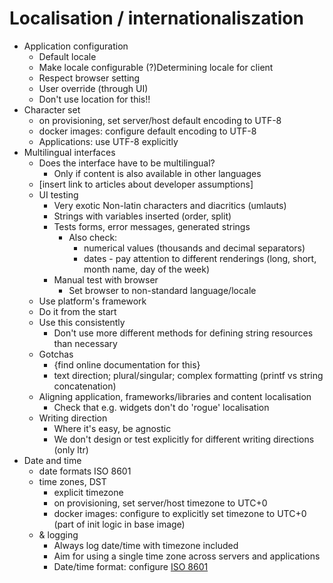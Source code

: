 # Localisation / internationaliszation

- Application configuration
   - Default locale
   - Make locale configurable (?)Determining locale for client
   - Respect browser setting
   - User override (through UI)
   - Don't use location for this!!
- Character set
   - on provisioning, set server/host default encoding to UTF-8
   - docker images: configure default encoding to UTF-8
   - Applications: use UTF-8 explicitly
- Multilingual interfaces
   - Does the interface have to be multilingual?
      - Only if content is also available in other languages
   - \[insert link to articles about developer assumptions\]
   - UI testing
      - Very exotic Non-latin characters and diacritics (umlauts)
      - Strings with variables inserted (order, split)
      - Tests forms, error messages, generated strings
         - Also check:
            - numerical values (thousands and decimal separators)
            - dates - pay attention to different renderings (long, short, month name, day of the week)
      - Manual test with browser
         - Set browser to non-standard language/locale
   - Use platform's framework
   - Do it from the start
   - Use this consistently
      - Don't use more different methods for defining string resources than necessary
   - Gotchas
      - {find online documentation for this}
      - text direction; plural/singular; complex formatting (printf vs string concatenation)
   - Aligning application, frameworks/libraries and content localisation
      - Check that e.g. widgets don't do 'rogue' localisation
   - Writing direction
      - Where it's easy, be agnostic
      - We don't design or test explicitly for different writing directions (only ltr)
- Date and time
   - date formats ISO 8601
   - time zones, DST
      - explicit timezone
      - on provisioning, set server/host timezone to UTC+0
      - docker images: configure to explicitly set timezone to UTC+0 (part of init logic in base image)
   - & logging
      - Always log date/time with timezone included
      - Aim for using a single time zone across servers and applications
      - Date/time format: configure [ISO 8601](https://en.wikipedia.org/wiki/ISO_8601)
